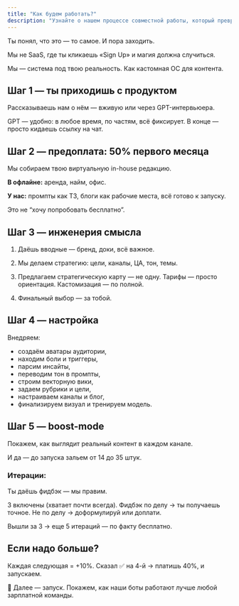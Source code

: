 ```yaml
---
title: "Как будем работать?"
description: "Узнайте о нашем процессе совместной работы, который превращает ваш продукт в эффективный контент через индивидуальную редакционную систему: от первичной консультации до стратегической реализации и режима ускорения"
---
```



Ты понял, что это — то самое. И пора заходить.

Мы не SaaS, где ты кликаешь «Sign Up» и магия должна случиться.

Мы — система под твою реальность. Как кастомная ОС для контента.

## Шаг 1 — ты приходишь с продуктом

Рассказываешь нам о нём — вживую или через GPT-интервьюера.

GPT — удобно: в любое время, по частям, всё фиксирует. В конце — просто кидаешь ссылку на чат.

## Шаг 2 — предоплата: 50% первого месяца

Мы собираем твою виртуальную in-house редакцию.

**В офлайне:** аренда, найм, офис.

**У нас:** промпты как ТЗ, блоги как рабочие места, всё готово к запуску.

Это не “хочу попробовать бесплатно”.

## Шаг 3 — инженерия смысла

1. Даёшь вводные — бренд, доки, всё важное.
2. Мы делаем стратегию: цели, каналы, ЦА, тон, темы.
3. Предлагаем стратегическую карту — не одну. Тарифы — просто ориентация. Кастомизация — по полной.

4. Финальный выбор — за тобой.

## Шаг 4 — настройка

Внедряем:

- создаём аватары аудитории,
- находим боли и триггеры,
- парсим инсайты,
- переводим тон в промпты,
- строим векторную вики,
- задаем рубрики и цели,
- настраиваем каналы и блог,
- финализируем визуал и тренируем модель.

## Шаг 5 — boost-mode

Покажем, как выглядит реальный контент в каждом канале.

И да — до запуска зальем от 14 до 35 штук.

### Итерации:

Ты даёшь фидбэк — мы правим.

3 включены (хватает почти всегда). Фидбэк по делу → ты получаешь точное. Не по делу → доформулируй или доплати.

Вышли за 3 → еще 5 итераций — по факту бесплатно.

## Если надо больше?

Каждая следующая = +10%. Сказал ✅ на 4-й → платишь 40%, и запускаем.

📌 Далее — запуск. Покажем, как наши боты работают лучше любой зарплатной команды.